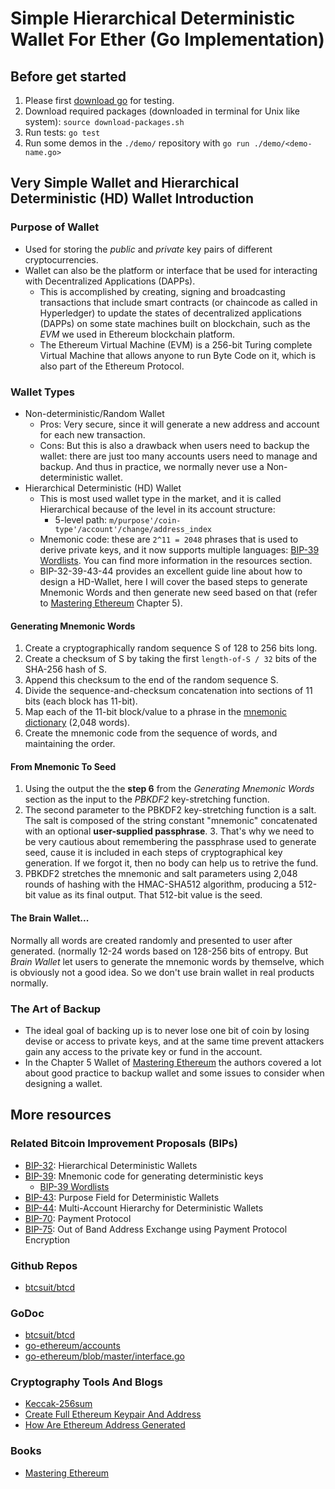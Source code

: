 # Simple Hierarchical Deterministic Wallet For Ether (Go Implementation)

## Before get started

1. Please first [download go](https://golang.org/dl/) for testing.
2. Download required packages (downloaded in terminal for Unix like system): `source download-packages.sh`
3. Run tests: `go test`
4. Run some demos in the `./demo/` repository with `go run ./demo/<demo-name.go>`


## Very Simple Wallet and Hierarchical Deterministic (HD) Wallet Introduction

### Purpose of Wallet

* Used for storing the *public* and *private* key pairs of different cryptocurrencies.
* Wallet can also be the platform or interface that be used for interacting with Decentralized Applications (DAPPs).
	* This is accomplished by creating, signing and broadcasting transactions that include smart contracts (or chaincode as called in Hyperledger) to update the states of decentralized applications (DAPPs) on some state machines built on blockchain, such as the *EVM* we used in Ethereum blockchain platform.
	* The Ethereum Virtual Machine (EVM) is a 256-bit Turing complete Virtual Machine that allows anyone to run Byte Code on it, which is also part of the Ethereum Protocol.

### Wallet Types

* Non-deterministic/Random Wallet
	* Pros: Very secure, since it will generate a new address and account for each new transaction.
	* Cons: But this is also a drawback when users need to backup the wallet: there are just too many accounts users need to manage and backup. And thus in practice, we normally never use a Non-deterministic wallet.
* Hierarchical Deterministic (HD) Wallet
	* This is most used wallet type in the market, and it is called Hierarchical because of the level in its account structure:
		* 5-level path: `m/purpose'/coin-type'/account'/change/address_index`
	* Mnemonic code: these are `2^11 = 2048` phrases that is used to derive private keys, and it now supports multiple languages: [BIP-39 Wordlists](https://github.com/bitcoin/bips/blob/master/bip-0039/bip-0039-wordlists.md). You can find more information in the resources section.
	* BIP-32-39-43-44 provides an excellent guide line about how to design a HD-Wallet, here I will cover the based steps to generate Mnemonic Words and then generate new seed based on that (refer to [Mastering Ethereum](https://www.amazon.com/s/?ie=UTF8&keywords=mastering+ethereum&tag=googhydr-20&index=aps&hvadid=241643286910&hvpos=1t1&hvnetw=g&hvrand=17035223864127781598&hvpone=&hvptwo=&hvqmt=e&hvdev=c&hvdvcmdl=&hvlocint=&hvlocphy=9016722&hvtargid=kwd-278823743929&ref=pd_sl_2fo8ttzbc9_e) Chapter 5).

#### Generating Mnemonic Words

1. Create a cryptographically random sequence S of 128 to 256 bits long.
2. Create a checksum of S by taking the first `length-of-S / 32` bits of the SHA-256 hash of S.
3. Append this checksum to the end of the random sequence S.
4. Divide the sequence-and-checksum concatenation into sections of 11 bits (each block has 11-bit).
5. Map each of the 11-bit block/value to a phrase in the [mnemonic dictionary](https://github.com/bitcoin/bips/blob/master/bip-0039/bip-0039-wordlists.md) (2,048 words).
6. Create the mnemonic code from the sequence of words, and maintaining the order.

#### From Mnemonic To Seed

1. Using the output the the **step 6** from the *Generating Mnemonic Words* section as the input to the *PBKDF2* key-stretching function.
2. The second parameter to the PBKDF2 key-stretching function is a salt. The salt is composed of the string constant "mnemonic" concatenated with an optional **user-supplied passphrase**. 
	3. That's why we need to be very cautious about remembering the passphrase used to generate seed, cause it is included in each steps of cryptographical key generation. If we forgot it, then no body can help us to retrive the fund.
4. PBKDF2 stretches the mnemonic and salt parameters using 2,048 rounds of hashing with the HMAC-SHA512 algorithm, producing a 512-bit value as its final output. That 512-bit value is the seed.

#### The Brain Wallet...

Normally all words are created randomly and presented to user after generated. (normally 12-24 words based on 128-256 bits of entropy. But *Brain Wallet* let users to generate the mnemonic words by themselve, which is obviously not a good idea. So we don't use brain wallet in real products normally.


### The Art of Backup

* The ideal goal of backing up is to never lose one bit of coin by losing devise or access to private keys, and at the same time prevent attackers gain any access to the private key or fund in the account.
* In the Chapter 5 Wallet of [Mastering Ethereum](https://www.amazon.com/s/?ie=UTF8&keywords=mastering+ethereum&tag=googhydr-20&index=aps&hvadid=241643286910&hvpos=1t1&hvnetw=g&hvrand=17035223864127781598&hvpone=&hvptwo=&hvqmt=e&hvdev=c&hvdvcmdl=&hvlocint=&hvlocphy=9016722&hvtargid=kwd-278823743929&ref=pd_sl_2fo8ttzbc9_e) the authors covered a lot about good practice to backup wallet and some issues to consider when designing a wallet.


## More resources

### Related Bitcoin Improvement Proposals (BIPs)

* [BIP-32](https://github.com/bitcoin/bips/blob/master/bip-0032.mediawiki): Hierarchical Deterministic Wallets
* [BIP-39](https://github.com/bitcoin/bips/blob/master/bip-0039.mediawiki): Mnemonic code for generating deterministic keys
	* [BIP-39 Wordlists](https://github.com/bitcoin/bips/blob/master/bip-0039/bip-0039-wordlists.md)
* [BIP-43](https://github.com/bitcoin/bips/blob/master/bip-0043.mediawiki): Purpose Field for Deterministic Wallets
* [BIP-44](https://github.com/bitcoin/bips/blob/master/bip-0044.mediawiki): Multi-Account Hierarchy for Deterministic Wallets
* [BIP-70](https://github.com/bitcoin/bips/blob/master/bip-0070.mediawiki): Payment Protocol
* [BIP-75](https://github.com/bitcoin/bips/blob/master/bip-0075.mediawiki): Out of Band Address Exchange using Payment Protocol Encryption

### Github Repos

* [btcsuit/btcd](https://github.com/btcsuite/btcd/blob/master/chaincfg/params.go#L225)

### GoDoc

* [btcsuit/btcd](https://godoc.org/github.com/btcsuite/btcd/chaincfg#Params)
* [go-ethereum/accounts](https://godoc.org/github.com/ethereum/go-ethereum/accounts)
* [go-ethereum/blob/master/interface.go](https://github.com/ethereum/go-ethereum/blob/master/interfaces.go)

### Cryptography Tools And Blogs

* [Keccak-256sum](https://github.com/maandree/sha3sum)
* [Create Full Ethereum Keypair And Address](https://kobl.one/blog/create-full-ethereum-keypair-and-address/)
* [How Are Ethereum Address Generated](https://ethereum.stackexchange.com/questions/3542/how-are-ethereum-addresses-generated)


### Books
* [Mastering Ethereum](https://www.amazon.com/s/?ie=UTF8&keywords=mastering+ethereum&tag=googhydr-20&index=aps&hvadid=241643286910&hvpos=1t1&hvnetw=g&hvrand=17035223864127781598&hvpone=&hvptwo=&hvqmt=e&hvdev=c&hvdvcmdl=&hvlocint=&hvlocphy=9016722&hvtargid=kwd-278823743929&ref=pd_sl_2fo8ttzbc9_e)

